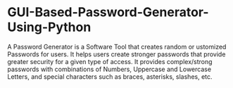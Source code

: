 # GUI-Based-Password-Generator-Using-Python
A Password Generator is a Software Tool that creates random or ustomized Passwords for users.
It helps users create stronger passwords that provide greater security for a given type of access.
It provides complex/strong passwords with combinations of Numbers, Uppercase and Lowercase Letters, and special characters such as braces, asterisks, slashes, etc.
